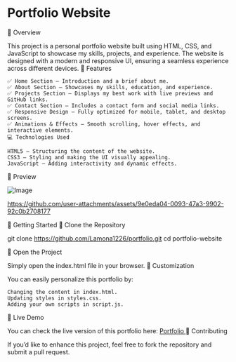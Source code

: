 
# Portfolio Website
🌟 Overview

This project is a personal portfolio website built using HTML, CSS, and JavaScript to showcase my skills, projects, and experience. The website is designed with a modern and responsive UI, ensuring a seamless experience across different devices.
🎯 Features

    ✅ Home Section – Introduction and a brief about me.
    ✅ About Section – Showcases my skills, education, and experience.
    ✅ Projects Section – Displays my best work with live previews and GitHub links.
    ✅ Contact Section – Includes a contact form and social media links.
    ✅ Responsive Design – Fully optimized for mobile, tablet, and desktop screens.
    ✅ Animations & Effects – Smooth scrolling, hover effects, and interactive elements.
    💻 Technologies Used

    HTML5 – Structuring the content of the website.
    CSS3 – Styling and making the UI visually appealing.
    JavaScript – Adding interactivity and dynamic effects.

📸 Preview

![Image](https://github.com/user-attachments/assets/ef7e1325-c92a-4f8e-81b3-2be501463b0f)

https://github.com/user-attachments/assets/9e0eda04-0093-47a3-9902-92c0b2708177

🚀 Getting Started
🔹 Clone the Repository

git clone https://github.com/Lamona1226/portfolio.git 
cd portfolio-website

🔹 Open the Project

Simply open the index.html file in your browser.
🎨 Customization

You can easily personalize this portfolio by:

    Changing the content in index.html.
    Updating styles in styles.css.
    Adding your own scripts in script.js.

📌 Live Demo

You can check the live version of this portfolio here: [Portfolio ](https://lamona1226.github.io/portfolio/)
🤝 Contributing

If you’d like to enhance this project, feel free to fork the repository and submit a pull request.
